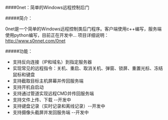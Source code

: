 ####0net：简单的Windows远程控制后门

#####简介：

0net是一个简单的Windows远程控制类后门程序。客户端使用c++编写，服务端使用python编写，目前正在开发中...
项目详细说明：http://www.s0nnet.com/0net


#####功能：

- 支持反向连接（IP和域名）到指定服务器
- 实现常见的远程指令：关机、重启、取消关机、弹窗、锁屏、重置光标、冻结鼠标和键盘
- 支持截取目标主机屏幕并传回服务端
- 支持开机自启动
- 支持通过管道实现远程CMD并传回服务端
- 支持文件上传、下载 --开发中
- 支持键盘记录（实时记录和离线记录）--开发中
- 支持摄像头截屏并发回服务端 --开发中
